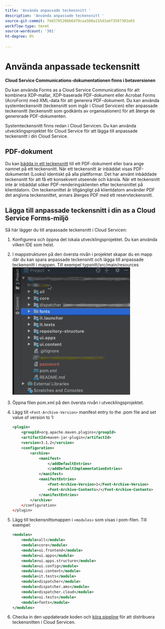 ```yaml
---
title: 'Använda anpassade teckensnitt '
description: 'Använda anpassade teckensnitt '
source-git-commit: 7dd3785206b6d79caa500a155d3a6f3597303e65
workflow-type: tm+mt
source-wordcount: '301'
ht-degree: 0%

---
```



# Använda anpassade teckensnitt

**Cloud Service Communications-dokumentationen finns i betaversionen**

Du kan använda Forms as a Cloud Service Communications för att kombinera XDP-mallar, XDP-baserade PDF-dokument eller Acrobat Forms (AcroForm) med XML-data för att generera PDF-dokument. Du kan använda systemteckensnitt (teckensnitt som ingår i Cloud Servicen) eller anpassade teckensnitt (teckensnitt som godkänts av organisationen) för att återge de genererade PDF-dokumenten.

Systemteckensnitt finns redan i Cloud Servicen. Du kan använda utvecklingsprojektet för Cloud Service för att lägga till anpassade teckensnitt i din Cloud Service.

## PDF-dokument

Du kan [bädda in ett teckensnitt](https://adobedocs.github.io/experience-manager-forms-cloud-service-developer-reference/api/sync/#tag/PDFOutputOptions) till ett PDF-dokument eller bara ange namnet på ett teckensnitt. När ett teckensnitt är inbäddat visas PDF-dokumentet (Looks) identiskt på alla plattformar. Det har använt inbäddade teckensnitt för att få ett konsekvent utseende och känsla. När ett teckensnitt inte är inbäddat söker PDF-renderingsklienten efter teckensnittet på klientdatorn. Om teckensnittet är tillgängligt på klientdatorn använder PDF det angivna teckensnittet, annars återges PDF med ett reservteckensnitt.

## Lägga till anpassade teckensnitt i din as a Cloud Service Forms-miljö

Så här lägger du till anpassade teckensnitt i Cloud Servicen:

1. Konfigurera och öppna det lokala utvecklingsprojektet. Du kan använda vilken IDE som helst.
1. I mappstrukturen på den översta nivån i projektet skapar du en mapp där du kan spara anpassade teckensnitt och lägga till anpassade teckensnitt i mappen. Till exempel typsnitt/src/main/resources
   ![Mappen Teckensnitt](assets/fonts.png)

1. Öppna filen pom.xml på den översta nivån i utvecklingsprojektet.
1. Lägg till `<Font-Archive-Version>` manifest entry to the .pom file and set value of version to 1:

   ```xml
   <plugin>
       <groupId>org.apache.maven.plugins</groupId>
       <artifactId>maven-jar-plugin</artifactId>
       <version>3.1.2</version>
       <configuration>
           <archive>
               <manifest>
                   </addDefaultEntries>
                   </addDefaultImplementationEntries>
               </manifest>
               <manifestEntries>
                   <Font-Archive-Version>1</Font-Archive-Version>
                   <Font-Archive-Contents>/</Font-Archive-Contents>
               </manifestEntries> 
           </archive>
       </configuration>
   </plugin>
   ```

1. Lägg till teckensnittsmappen i `<modules>` som visas i pom-filen. Till exempel:

   ```xml
   <modules>
       <module>all</module>
       <module>core</module>
       <module>ui.frontend</module>
       <module>ui.apps</module>
       <module>ui.apps.structure</module>
       <module>ui.config</module>
       <module>ui.content</module>
       <module>it.tests</module>
       <module>dispatcher</module>
       <module>dispatcher.ams</module>
       <module>dispatcher.cloud</module>
       <module>ui.tests</module>
       <module>fonts</module>
   </modules>
   ```

1. Checka in den uppdaterade koden och [köra pipeline](/help/implementing/cloud-manager/deploy-code.md) för att distribuera teckensnitten i Cloud Servicen.
